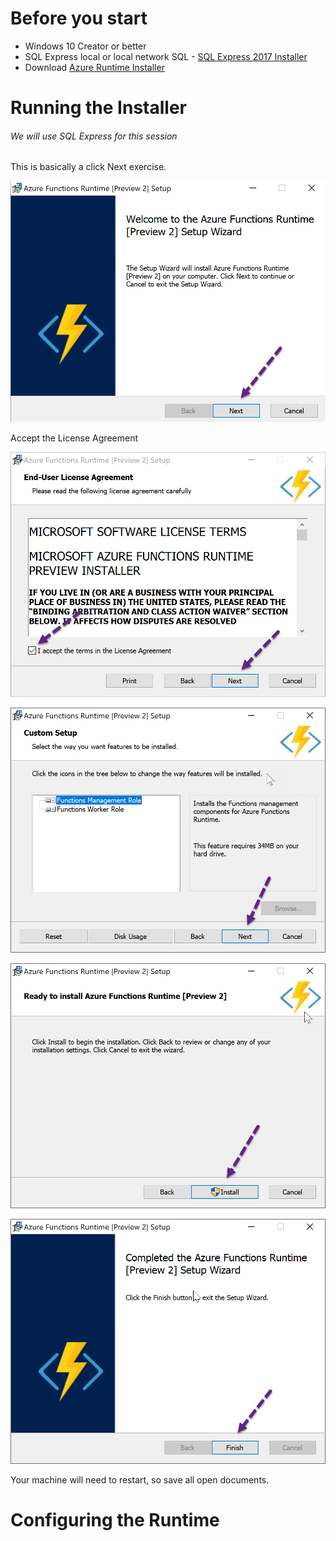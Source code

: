 # Before you start
- Windows 10 Creator or better
- SQL Express local or local network SQL - [SQL Express 2017 Installer](https://www.microsoft.com/en-us/sql-server/sql-server-editions-express)
- Download [Azure Runtime Installer](https://aka.ms/azafrv2)

# Running the Installer
###### We will use SQL Express for this session

This is basically a click Next exercise.

![Alt Text](Images/Azure-runtime-step-1.png)

Accept the License Agreement

![Alt Text](Images/Azure-runtime-step-2.png)

![Alt Text](Images/Azure-runtime-step-3.png)

![Alt Text](Images/Azure-runtime-step-4.png)

![Alt Text](Images/Azure-runtime-step-5.png)

Your machine will need to restart, so save all open documents.

# Configuring the Runtime
